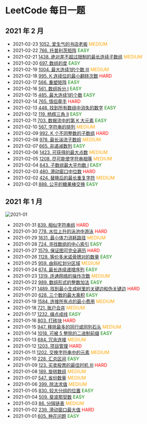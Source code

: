 # LeetCode 每日一题

## 2021 年 2 月

- 2021-02-23 [1052. 爱生气的书店老板](https://leetcode-cn.com/problems/grumpy-bookstore-owner/) <span style="color:orange">MEDIUM</span>
- 2021-02-22 [766. 托普利茨矩阵](https://leetcode-cn.com/problems/toeplitz-matrix/) <span style="color:green">EASY</span>
- 2021-02-21 [1438. 绝对差不超过限制的最长连续子数组](https://leetcode-cn.com/problems/longest-continuous-subarray-with-absolute-diff-less-than-or-equal-to-limit/) <span style="color:orange">MEDIUM</span>
- 2021-02-20 [697. 数组的度]() <span style="color:green">EASY</span>
- 2021-02-19 [1004. 最大连续1的个数 III](https://leetcode-cn.com/problems/max-consecutive-ones-iii/) <span style="color:orange">MEDIUM</span>
- 2021-02-18 [995. K 连续位的最小翻转次数](https://leetcode-cn.com/problems/minimum-number-of-k-consecutive-bit-flips/) <span style="color:red">HARD</span>
- 2021-02-17 [566. 重塑矩阵](https://leetcode-cn.com/problems/reshape-the-matrix/) <span style="color:green">EASY</span>
- 2021-02-16 [561. 数组拆分 I](https://leetcode-cn.com/problems/array-partition-i/) <span style="color:green">EASY</span>
- 2021-02-15 [485. 最大连续1的个数](https://leetcode-cn.com/problems/max-consecutive-ones/) <span style="color:green">EASY</span>
- 2021-02-14 [765. 情侣牵手](https://leetcode-cn.com/problems/couples-holding-hands/) <span style="color:red">HARD</span>
- 2021-02-13 [448. 找到所有数组中消失的数字](https://leetcode-cn.com/problems/find-all-numbers-disappeared-in-an-array/) <span style="color:green">EASY</span>
- 2021-02-12 [119. 杨辉三角 II](https://leetcode-cn.com/problems/pascals-triangle-ii/) <span style="color:green">EASY</span>
- 2021-02-11 [703. 数据流中的第 K 大元素](https://leetcode-cn.com/problems/kth-largest-element-in-a-stream/) <span style="color:green">EASY</span>
- 2021-02-10 [567. 字符串的排列](https://leetcode-cn.com/problems/permutation-in-string/) <span style="color:orange">MEDIUM</span>
- 2021-02-09 [992. K 个不同整数的子数组](https://leetcode-cn.com/problems/subarrays-with-k-different-integers/) <span style="color:red">HARD</span>
- 2021-02-08 [978. 最长湍流子数组](https://leetcode-cn.com/problems/longest-turbulent-subarray/) <span style="color:orange">MEDIUM</span>
- 2021-02-07 [665. 非递减数列](https://leetcode-cn.com/problems/non-decreasing-array/) <span style="color:green">EASY</span>
- 2021-02-06 [1423. 可获得的最大点数](https://leetcode-cn.com/problems/maximum-points-you-can-obtain-from-cards/) <span style="color:orange">MEDIUM</span>
- 2021-02-05 [1208. 尽可能使字符串相等](https://leetcode-cn.com/problems/get-equal-substrings-within-budget/) <span style="color:orange">MEDIUM</span>
- 2021-02-04 [643. 子数组最大平均数 I](https://leetcode-cn.com/problems/maximum-average-subarray-i/) <span style="color:green">EASY</span>
- 2021-02-03 [480. 滑动窗口中位数](https://leetcode-cn.com/problems/sliding-window-median/) <span style="color:red">HARD</span>
- 2021-02-02 [424. 替换后的最长重复字符](https://leetcode-cn.com/problems/longest-repeating-character-replacement/) <span style="color:orange">MEDIUM</span>
- 2021-02-01 [888. 公平的糖果棒交换](https://leetcode-cn.com/problems/fair-candy-swap/) <span style="color:green">EASY</span>

## 2021 年 1 月

![2021-01](https://assets.leetcode-cn.com/medals/2021/lg/2021-01.png)
- 2021-01-31 [839. 相似字符串组](https://leetcode-cn.com/problems/similar-string-groups/) <span style="color:red">HARD</span>
- 2021-01-30 [778. 水位上升的泳池中游泳](https://leetcode-cn.com/problems/swim-in-rising-water/) <span style="color:red">HARD</span>
- 2021-01-29 [1631. 最小体力消耗路径](https://leetcode-cn.com/problems/path-with-minimum-effort/) <span style="color:orange">MEDIUM</span>
- 2021-01-28 [724. 寻找数组的中心索引](https://leetcode-cn.com/problems/find-pivot-index/) <span style="color:green">EASY</span>
- 2021-01-27 [1579. 保证图可完全遍历](https://leetcode-cn.com/problems/remove-max-number-of-edges-to-keep-graph-fully-traversable/) <span style="color:red">HARD</span>
- 2021-01-26 [1128. 等价多米诺骨牌对的数量](https://leetcode-cn.com/problems/number-of-equivalent-domino-pairs/) <span style="color:green">EASY</span>
- 2021-01-25 [959. 由斜杠划分区域](https://leetcode-cn.com/problems/regions-cut-by-slashes/) <span style="color:orange">MEDIUM</span>
- 2021-01-24 [674. 最长连续递增序列](https://leetcode-cn.com/problems/longest-continuous-increasing-subsequence/) <span style="color:green">EASY</span>
- 2021-01-23 [1319. 连通网络的操作次数](https://leetcode-cn.com/problems/number-of-operations-to-make-network-connected/) <span style="color:orange">MEDIUM</span>
- 2021-01-22 [989. 数组形式的整数加法](https://leetcode-cn.com/problems/add-to-array-form-of-integer/) <span style="color:green">EASY</span>
- 2021-01-21 [1489. 找到最小生成树里的关键边和伪关键边](https://leetcode-cn.com/problems/find-critical-and-pseudo-critical-edges-in-minimum-spanning-tree/) <span style="color:red">HARD</span>
- 2021-01-20 [628. 三个数的最大乘积](https://leetcode-cn.com/problems/maximum-product-of-three-numbers/) <span style="color:green">EASY</span>
- 2021-01-19 [1584. 连接所有点的最小费用](https://leetcode-cn.com/problems/min-cost-to-connect-all-points/) <span style="color:orange">MEDIUM</span>
- 2021-01-18 [721. 账户合并](https://leetcode-cn.com/problems/accounts-merge/) <span style="color:orange">MEDIUM</span>
- 2021-01-17 [1232. 缀点成线](https://leetcode-cn.com/problems/check-if-it-is-a-straight-line/) <span style="color:green">EASY</span>
- 2021-01-16 [803. 打砖块](https://leetcode-cn.com/problems/bricks-falling-when-hit/) <span style="color:red">HARD</span>
- 2021-01-15 [947. 移除最多的同行或同列石头](https://leetcode-cn.com/problems/most-stones-removed-with-same-row-or-column/) <span style="color:orange">MEDIUM</span>
- 2021-01-14 [1018. 可被 5 整除的二进制前缀](https://leetcode-cn.com/problems/binary-prefix-divisible-by-5/) <span style="color:green">EASY</span>
- 2021-01-13 [684. 冗余连接](https://leetcode-cn.com/problems/redundant-connection/) <span style="color:orange">MEDIUM</span>
- 2021-01-12 [1203. 项目管理](https://leetcode-cn.com/problems/sort-items-by-groups-respecting-dependencies/) <span style="color:red">HARD</span>
- 2021-01-11 [1202. 交换字符串中的元素](https://leetcode-cn.com/problems/smallest-string-with-swaps/) <span style="color:orange">MEDIUM</span>
- 2021-01-10 [228. 汇总区间](https://leetcode-cn.com/problems/summary-ranges/) <span style="color:green">EASY</span>
- 2021-01-09 [123. 买卖股票的最佳时机 III](https://leetcode-cn.com/problems/best-time-to-buy-and-sell-stock-iii/) <span style="color:red">HARD</span>
- 2021-01-08 [189. 旋转数组](https://leetcode-cn.com/problems/rotate-array/) <span style="color:orange">MEDIUM</span>
- 2021-01-07 [547. 省份数量](https://leetcode-cn.com/problems/number-of-provinces/) <span style="color:orange">MEDIUM</span>
- 2021-01-06 [399. 除法求值](https://leetcode-cn.com/problems/evaluate-division/) <span style="color:orange">MEDIUM</span>
- 2021-01-05 [830. 较大分组的位置](https://leetcode-cn.com/problems/positions-of-large-groups/) <span style="color:green">EASY</span>
- 2021-01-04 [509. 斐波那契数](https://leetcode-cn.com/problems/fibonacci-number/) <span style="color:green">EASY</span>
- 2021-01-03 [86. 分隔链表](https://leetcode-cn.com/problems/partition-list/) <span style="color:orange">MEDIUM</span>
- 2021-01-02 [239. 滑动窗口最大值](https://leetcode-cn.com/problems/sliding-window-maximum/) <span style="color:red">HARD</span>
- 2021-01-01 [605. 种花问题](https://leetcode-cn.com/problems/can-place-flowers/) <span style="color:green">EASY</span>
